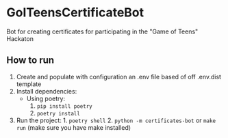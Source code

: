 # GoITeensCertificateBot
Bot for creating certificates for participating in the "Game of Teens" Hackaton

## How to run
1. Create and populate with configuration an .env file based of off .env.dist template
2. Install dependencies:
	* Using poetry:
		1. `pip install poetry` 
		2. `poetry install`
3. Run the project:
		1. `poetry shell`
		2. `python -m certificates-bot` or `make run` (make sure you have make installed)

